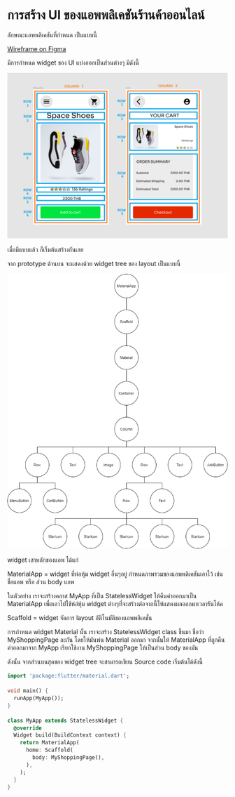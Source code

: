 # การสร้าง UI ของแอพพลิเคชันร้านค้าออนไลน์

ลักษณะแอพพลิเคชันที่กำหนด เป็นแบบนี้

[Wireframe on Figma](https://www.figma.com/proto/bnt5T2cdKlBBimYAP9vzyE/ShoesShopDemo?node-id=1%3A2&scaling=min-zoom)

มีการกำหนด widget ของ UI แบ่งออกเป็นส่วนต่างๆ มีดังนี้

![UI Layout](/lib/assets/layout.png)

เมื่อมีแบบแล้ว ก็เริ่มต้นสร้างกันเลย

จาก prototype ด้านบน จะแสดงด้วย widget tree ของ layout เป็นแบบนี้

![Widget tree diagram](/lib/assets/shopping.png)

widget เสาหลักของแอพ ได้แก่

MaterialApp = widget ที่ห่อหุ้ม widget อื่นๆอยู่ กำหนดภาพรวมของแอพพลิเคชันเอาไว้ เช่น ชื่อแอพ หรือ ส่วน body แอพ

ในตัวอย่าง เราจะสร้างคลาส MyApp ที่เป็น StatelessWidget ให้คืนค่าออกมาเป็น MaterialApp เพื่อเอาไปใช้ห่อ่หุ้ม widget ต่างๆที่จะสร้างต่อจากนี้ให้แสดงผลออกมาเวลารันโค้ด

Scaffold = widget จัดการ layout อัติโนมัติของแอพพลิเคชั่น

การกำหนด widget Material นั้น เราจะสร้าง StatelessWidget class ขึ้นมา ชื่อว่า MyShoppingPage ละกัน โดยให้มันพ่น Material ออกมา จากนั้นให้ MaterialApp ที่ถูกคืนค่าออกมาจาก MyApp เรียกใช้งาน MyShoppingPage ให้เป็นส่วน body ของมัน

ดังนั้น จากส่วนบนสุดของ widget tree จะสามารถเขียน Source code เริ่มต้นได้ดังนี้

```dart
import 'package:flutter/material.dart';

void main() {
  runApp(MyApp());
}

class MyApp extends StatelessWidget {
  @override
  Widget build(BuildContext context) {
    return MaterialApp(
      home: Scaffold(
        body: MyShoppingPage(),
      ),
    );
  }
}
```
